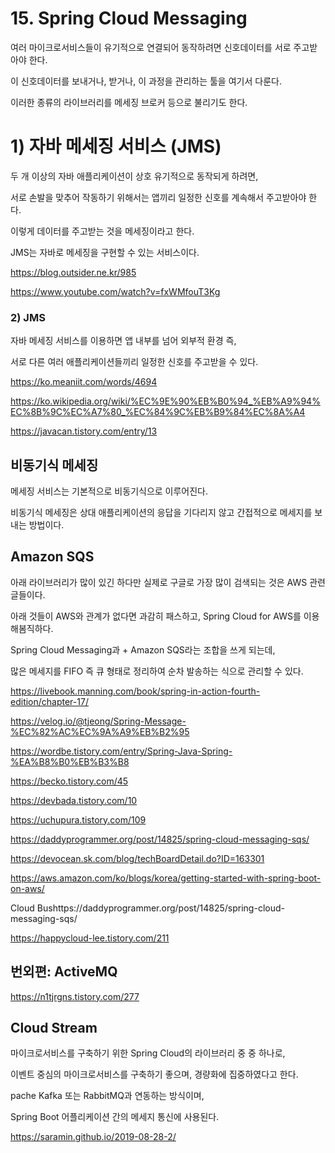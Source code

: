 
# 15. Spring Cloud Messaging

여러 마이크로서비스들이 유기적으로 연결되어 동작하려면 신호데이터를 서로 주고받아야 한다.

이 신호데이터를 보내거나, 받거나, 이 과정을 관리하는 툴을 여기서 다룬다.

이러한 종류의 라이브러리를 메세징 브로커 등으로 불리기도 한다.




# 1) 자바 메세징 서비스 (JMS)

두 개 이상의 자바 애플리케이션이 상호 유기적으로 동작되게 하려면,

서로 손발을 맞추어 작동하기 위해서는 앱끼리 일정한 신호를 계속해서 주고받아야 한다.

이렇게 데이터를 주고받는 것을 메세징이라고 한다.

JMS는 자바로 메세징을 구현할 수 있는 서비스이다.

https://blog.outsider.ne.kr/985

https://www.youtube.com/watch?v=fxWMfouT3Kg



### 2) JMS

자바 메세징 서비스를 이용하면 앱 내부를 넘어 외부적 환경 즉,

서로 다른 여러 애플리케이션들끼리 일정한 신호를 주고받을 수 있다.

https://ko.meaniit.com/words/4694

https://ko.wikipedia.org/wiki/%EC%9E%90%EB%B0%94_%EB%A9%94%EC%8B%9C%EC%A7%80_%EC%84%9C%EB%B9%84%EC%8A%A4

https://javacan.tistory.com/entry/13



## 비동기식 메세징

메세징 서비스는 기본적으로 비동기식으로 이루어진다.

비동기식 메세징은 상대 애플리케이션의 응답을 기다리지 않고 간접적으로 메세지를 보내는 방법이다.   



## Amazon SQS

아래 라이브러리가 많이 있긴 하다만 실제로 구글로 가장 많이 검색되는 것은 AWS 관련 글들이다.

아래 것들이 AWS와 관계가 없다면 과감히 패스하고, Spring Cloud for AWS를 이용해봄직하다.

Spring Cloud Messaging과 + Amazon SQS라는 조합을 쓰게 되는데,

많은 메세지를 FIFO 즉 큐 형태로 정리하여 순차 발송하는 식으로 관리할 수 있다.

https://livebook.manning.com/book/spring-in-action-fourth-edition/chapter-17/

https://velog.io/@tjeong/Spring-Message-%EC%82%AC%EC%9A%A9%EB%B2%95

https://wordbe.tistory.com/entry/Spring-Java-Spring-%EA%B8%B0%EB%B3%B8

https://becko.tistory.com/45

https://devbada.tistory.com/10

https://uchupura.tistory.com/109

https://daddyprogrammer.org/post/14825/spring-cloud-messaging-sqs/

https://devocean.sk.com/blog/techBoardDetail.do?ID=163301

https://aws.amazon.com/ko/blogs/korea/getting-started-with-spring-boot-on-aws/

Cloud Bushttps://daddyprogrammer.org/post/14825/spring-cloud-messaging-sqs/

https://happycloud-lee.tistory.com/211



## 번외편: ActiveMQ

https://n1tjrgns.tistory.com/277



## Cloud Stream

마이크로서비스를 구축하기 위한 Spring Cloud의 라이브러리 중 중 하나로,

이벤트 중심의 마이크로서비스를 구축하기 좋으며, 경량화에 집중하였다고 한다.

pache Kafka 또는 RabbitMQ과 연동하는 방식이며,

Spring Boot 어플리케이션 간의 메세지 통신에 사용된다.

https://saramin.github.io/2019-08-28-2/

